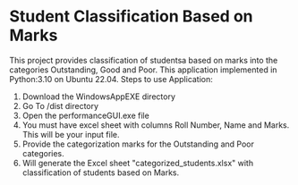 # Student Classification Based on Marks
This project provides classification of studentsa based on marks into the categories Outstanding, Good and Poor.
This application implemented in Python:3.10 on Ubuntu 22.04.
Steps to use Application:
1. Download the WindowsAppEXE directory
2. Go To /dist directory
3. Open the performanceGUI.exe file
4. You must have excel sheet with columns Roll Number, Name and Marks. This will be your input file.
5. Provide the categorization marks for the Outstanding and Poor categories.
6. Will generate the Excel sheet "categorized_students.xlsx" with classification of students based on Marks. 
